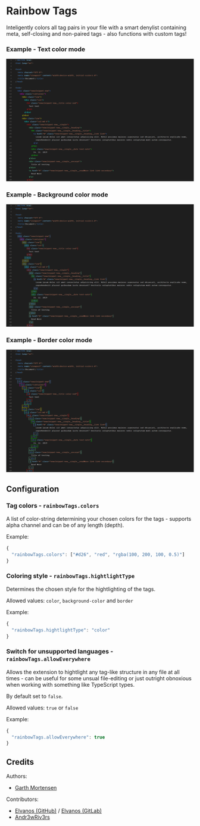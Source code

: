 # Rainbow Tags

Inteligently colors all tag pairs in your file with a smart denylist containing meta, self-closing and non-paired tags - also functions with custom tags!

### Example - Text color mode

![Example](example_color.png)

### Example - Background color mode

![Example](example_bgcolor.png)

### Example - Border color mode

![Example](example_border.png)

## Configuration

### Tag colors - `rainbowTags.colors`

A list of color-string determining your chosen colors for the tags - supports alpha channel and can be of any length (depth).

Example:

```javascript
{
  "rainbowTags.colors": ["#d26", "red", "rgba(100, 200, 100, 0.5)"]
}
```

### Coloring style - `rainbowTags.hightlightType`

Determines the chosen style for the hightlighting of the tags.

Allowed values: `color`, `background-color` and `border`

Example:

```javascript
{
  "rainbowTags.hightlightType": "color"
}
```

### Switch for unsupported languages - `rainbowTags.allowEverywhere`

Allows the extension to hightlight any tag-like structure in any file at all times - can be useful for some unsual file-editing or just outright obnoxious when working with something like TypeScript types.

By default set to `false`.

Allowed values: `true` or `false`

Example:

```javascript
{
  "rainbowTags.allowEverywhere": true
}
```

## Credits

Authors:

- [Garth Mortensen](https://gitlab.com/voldemortensen/)

Contributors:

- [Elvanos (GitHub)](https://github.com/Elvanos/) / [Elvanos (GitLab)](https://gitlab.com/Elvanos)
- [Andr3wRiv3rs](https://github.com/Andr3wRiv3rs)
